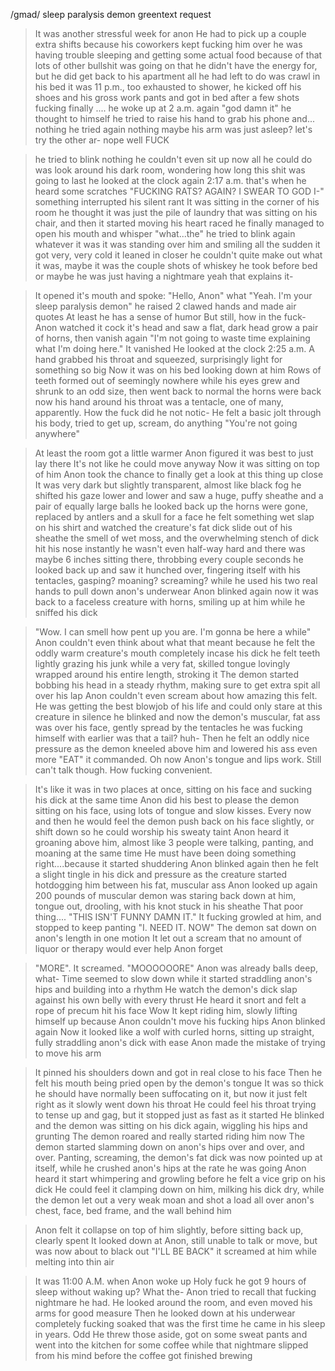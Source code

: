 /gmad/ sleep paralysis demon greentext request

>It was another stressful week for anon
>He had to pick up a couple extra shifts because his coworkers kept fucking him over
>he was having trouble sleeping and getting some actual food because of that
>lots of other bullshit was going on that he didn't have the energy for, but he did get back to his apartment
>all he had left to do was crawl in his bed
>it was 11 p.m., too exhausted to shower, he kicked off his shoes and his gross work pants and got in bed after a few shots
>fucking finally
>....
>he woke up at 2 a.m. again
>"god damn it" he thought to himself
>he tried to raise his hand to grab his phone and...
>nothing
>he tried again
>nothing
>maybe his arm was just asleep? let's try the other ar-
>nope
>well FUCK

>he tried to blink
>nothing
>he couldn't even sit up
>now all he could do was look around his dark room, wondering how long this shit was going to last
>he looked at the clock again
>2:17 a.m. 
>that's when he heard some scratches
>"FUCKING RATS? AGAIN? I SWEAR TO GOD I-"
>something interrupted his silent rant
>It was sitting in the corner of his room
>he thought it was just the pile of laundry that was sitting on his chair, and then it started moving
>his heart raced
>he finally managed to open his mouth and whisper "what...the"
>he tried to blink again
>whatever it was it was standing over him and smiling
>all the sudden it got very, very cold
>it leaned in closer
>he couldn't quite make out what it was, maybe it was the couple shots of whiskey he took before bed or maybe he was just having a nightmare
>yeah that explains it-

>It opened it's mouth and spoke: "Hello, Anon"
>what 
>"Yeah. I'm your sleep paralysis demon" he raised 2 clawed hands and made air quotes
>At least he has a sense of humor
>But still, how in the fuck-
>Anon watched it cock it's head and saw a flat, dark head grow a pair of horns, then vanish again
>"I'm not going to waste time explaining what I'm doing here."
>It vanished
>He looked at the clock
>2:25 a.m.
>A hand grabbed his throat and squeezed, surprisingly light for something so big
>Now it was on his bed looking down at him
>Rows of teeth formed out of seemingly nowhere while his eyes grew and shrunk to an odd size, then went back to normal
>the horns were back
>now his hand around his throat was a tentacle, one of many, apparently.
>How the fuck did he not notic-
>He felt a basic jolt through his body, tried to get up, scream, do anything
>"You're not going anywhere"

>At least the room got a little warmer
>Anon figured it was best to just lay there
>It's not like he could move anyway
>Now it was sitting on top of him
>Anon took the chance to finally get a look at this thing up close
>It was very dark but slightly transparent, almost like black fog 
>he shifted his gaze lower and lower and saw a huge, puffy sheathe and a pair of equally large balls
>he looked back up
>the horns were gone, replaced by antlers and a skull for a face
>he felt something wet slap on his shirt and watched the creature's fat dick slide out of his sheathe
>the smell of wet moss, and the overwhelming stench of dick hit his nose instantly
>he wasn't even half-way hard and there was maybe 6 inches sitting there, throbbing every couple seconds
>he looked back up and saw it hunched over, fingering itself with his tentacles, gasping? moaning? screaming? while he used his two real hands to pull down anon's underwear
>Anon blinked again
>now it was back to a faceless creature with horns, smiling up at him while he sniffed his dick

>"Wow. I can smell how pent up you are. I'm gonna be here a while"
>Anon couldn't even think about what that meant because he felt the oddly warm creature's mouth completely incase his dick
>he felt teeth lightly grazing his junk while a very fat, skilled tongue lovingly wrapped around his entire length, stroking it
>The demon started bobbing his head in a steady rhythm, making sure to get extra spit all over his lap
>Anon couldn't even scream about how amazing this felt. He was getting the best blowjob of his life and could only stare at this creature in silence
>he blinked and now the demon's muscular, fat ass was over his face, gently spread by the tentacles he was fucking himself with earlier
>was that a tail? huh-
>Then he felt an oddly nice pressure as the demon kneeled above him and lowered his ass even more
>"EAT" it commanded. 
>Oh now Anon's tongue and lips work. Still can't talk though. How fucking convenient.

>It's like it was in two places at once, sitting on his face and sucking his dick at the same time
>Anon did his best to please the demon sitting on his face, using lots of tongue and slow kisses. Every now and then he would feel the demon push back on his face slightly, or shift down so he could worship his sweaty taint
>Anon heard it groaning above him, almost like 3 people were talking, panting, and moaning at the same time
>He must have been doing something right....because it started shuddering
>Anon blinked again
>then he felt a slight tingle in his dick and pressure as the creature started hotdogging him between his fat, muscular ass
>Anon looked up again
>200 pounds of muscular demon was staring back down at him, tongue out, drooling, with his knot stuck in his sheathe
>That poor thing....
>"THIS ISN'T FUNNY DAMN IT." 
>It fucking growled at him, and stopped to keep panting
>"I. NEED IT. NOW"
>The demon sat down on anon's length in one motion
>It let out a scream that no amount of liquor or therapy would ever help Anon forget

>"MORE". It screamed. "MOOOOOORE"
>Anon was already balls deep, what-
>Time seemed to slow down while it started straddling anon's hips and building into a rhythm
>He watch the demon's dick slap against his own belly with every thrust
>He heard it snort and felt a rope of precum hit his face
>Wow
>It kept riding him, slowly lifting himself up because Anon couldn't move his fucking hips
>Anon blinked again
>Now it looked like a wolf with curled horns, sitting up straight, fully straddling anon's dick with ease
>Anon made the mistake of trying to move his arm

>It pinned his shoulders down and got in real close to his face
>Then he felt his mouth being pried open by the demon's tongue
>It was so thick he should have normally been suffocating on it, but now it just felt right as it slowly went down his throat
>He could feel his throat trying to tense up and gag, but it stopped just as fast as it started
>He blinked and the demon was sitting on his dick again, wiggling his hips and grunting
>The demon roared and really started riding him now
>The demon started slamming down on anon's hips
>over and over, and over. 
>Panting, screaming, the demon's fat dick was now pointed up at itself, while he crushed anon's hips at the rate he was going
>Anon heard it start whimpering and growling before he felt a vice grip on his dick 
>He could feel it clamping down on him, milking his dick dry, while the demon let out a very weak moan and shot a load all over anon's chest, face, bed frame, and the wall behind him

>Anon felt it collapse on top of him slightly, before sitting back up, clearly spent
>It looked down at Anon, still unable to talk or move, but was now about to black out
>"I'LL BE BACK" it screamed at him while melting into thin air

>It was 11:00 A.M. when Anon woke up
>Holy fuck he got 9 hours of sleep without waking up? What the-
>Anon tried to recall that fucking nightmare he had. He looked around the room, and even moved his arms for good measure
>Then he looked down at his underwear
>completely fucking soaked
>that was the first time he came in his sleep in years. Odd
>He threw those aside, got on some sweat pants and went into the kitchen for some coffee while that nightmare slipped from his mind before the coffee got finished brewing